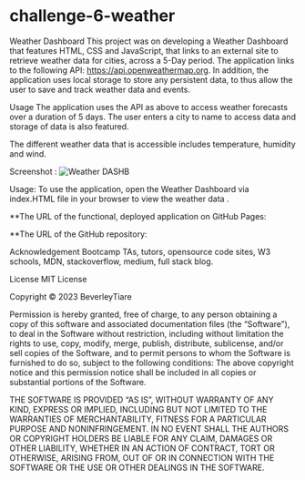 # challenge-6-weather

Weather Dashboard
This project was on developing a Weather Dashboard that features HTML, CSS and JavaScript, that links to an external site to retrieve weather data for cities, across a 5-Day period. The application links to the following API: https://api.openweathermap.org. In addition, the application uses local storage to store any persistent data, to thus allow the user to save and track weather data and events.

Usage
The application uses the API as above to access weather forecasts over a duration of 5 days. The user enters a city to name to access data and storage of data is also featured.

The different weather data that is accessible includes temperature, humidity and wind.

Screenshot : 
![Weather DASHB](https://user-images.githubusercontent.com/122957548/229702257-9dc87625-7c58-4281-8d88-286d57ba4eb6.png)

Usage:
To use the application, open the Weather Dashboard via index.HTML file in your browser to view the weather data .

**The URL of the functional, deployed application on GitHub Pages: 

**The URL of the GitHub repository: 

Acknowledgement
Bootcamp TAs, tutors, opensource code sites, W3 schools, MDN, stackoverflow, medium, full stack blog.

License
MIT License

Copyright © 2023 BeverleyTiare

Permission is hereby granted, free of charge, to any person obtaining a copy of this software and associated documentation files (the “Software”), to deal in the Software without restriction, including without limitation the rights to use, copy, modify, merge, publish, distribute, sublicense, and/or sell copies of the Software, and to permit persons to whom the Software is furnished to do so, subject to the following conditions: The above copyright notice and this permission notice shall be included in all copies or substantial portions of the Software.

THE SOFTWARE IS PROVIDED “AS IS”, WITHOUT WARRANTY OF ANY KIND, EXPRESS OR IMPLIED, INCLUDING BUT NOT LIMITED TO THE WARRANTIES OF MERCHANTABILITY, FITNESS FOR A PARTICULAR PURPOSE AND NONINFRINGEMENT. IN NO EVENT SHALL THE AUTHORS OR COPYRIGHT HOLDERS BE LIABLE FOR ANY CLAIM, DAMAGES OR OTHER LIABILITY, WHETHER IN AN ACTION OF CONTRACT, TORT OR OTHERWISE, ARISING FROM, OUT OF OR IN CONNECTION WITH THE SOFTWARE OR THE USE OR OTHER DEALINGS IN THE SOFTWARE.